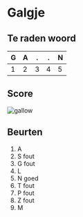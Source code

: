 # Galgje

## Te raden woord

|G|A|.|.|N|
|-|-|-|-|-|
|1|2|3|4|5|

## Score
![gallow](./images/6.png)

## Beurten
1. A
2. S fout
3. G fout
4. L
5. N goed
6. T fout
7. P fout
8. Z fout
9. M